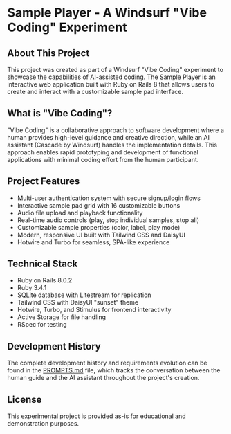 # Sample Player - A Windsurf "Vibe Coding" Experiment

## About This Project

This project was created as part of a Windsurf "Vibe Coding" experiment to showcase the capabilities of AI-assisted coding. The Sample Player is an interactive web application built with Ruby on Rails 8 that allows users to create and interact with a customizable sample pad interface.

## What is "Vibe Coding"?

"Vibe Coding" is a collaborative approach to software development where a human provides high-level guidance and creative direction, while an AI assistant (Cascade by Windsurf) handles the implementation details. This approach enables rapid prototyping and development of functional applications with minimal coding effort from the human participant.

## Project Features

- Multi-user authentication system with secure signup/login flows
- Interactive sample pad grid with 16 customizable buttons
- Audio file upload and playback functionality
- Real-time audio controls (play, stop individual samples, stop all)
- Customizable sample properties (color, label, play mode)
- Modern, responsive UI built with Tailwind CSS and DaisyUI
- Hotwire and Turbo for seamless, SPA-like experience

## Technical Stack

- Ruby on Rails 8.0.2
- Ruby 3.4.1
- SQLite database with Litestream for replication
- Tailwind CSS with DaisyUI "sunset" theme
- Hotwire, Turbo, and Stimulus for frontend interactivity
- Active Storage for file handling
- RSpec for testing

## Development History

The complete development history and requirements evolution can be found in the [PROMPTS.md](PROMPTS.md) file, which tracks the conversation between the human guide and the AI assistant throughout the project's creation.

## License

This experimental project is provided as-is for educational and demonstration purposes.
